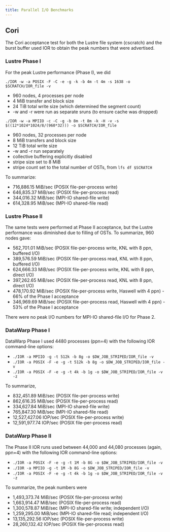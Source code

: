 ```yaml
---
title: Parallel I/O Benchmarks
---
```


## Cori

The Cori acceptance test for both the Lustre file system (cscratch) and the
burst buffer used IOR to obtain the peak numbers that were advertised.

### Lustre Phase I

For the peak Lustre performance (Phase I), we did

```
./IOR -w -a POSIX -F -C -e -g -k -b 4m -t 4m -s 1638 -o $SCRATCH/IOR_file -v
```

- 960 nodes, 4 processes per node
- 4 MiB transfer and block size
- 24 TiB total write size (which determined the segment count)
- -w and -r were run as separate sruns (to ensure cache was dropped)

```
./IOR -w -a MPIIO -c -C -g -b 8m -t 8m -k -H -v -s $((12*1024*1024/8/(960*32))) -o $SCRATCH/IOR_file
```

- 960 nodes, 32 processes per node
- 8 MiB transfers and block size
- 12 TiB total write size
- -w and -r run separately
- collective buffering explicitly disabled
- stripe size set to 8 MiB
- stripe count set to the total number of OSTs, from `lfs df $SCRATCH`

To summarize:

- 716,886.15 MiB/sec (POSIX file-per-process write)
- 646,835.37 MiB/sec (POSIX file-per-process read)
- 344,016.32 MiB/sec (MPI-IO shared-file write)
- 614,328.95 MiB/sec (MPI-IO shared-file read)

### Lustre Phase II

The same tests were performed at Phase II acceptance, but the Lustre
performance was diminished due to filling of OSTs.  To summarize, 960 nodes
gave:

- 562,701.01 MiB/sec (POSIX file-per-process write, KNL with 8 ppn, buffered I/O)
- 389,576.59 MiB/sec (POSIX file-per-process read, KNL with 8 ppn, buffered I/O)
- 624,666.33 MiB/sec (POSIX file-per-process write, KNL with 8 ppn, direct I/O)
- 397,262.65 MiB/sec (POSIX file-per-process read, KNL with 8 ppn, direct I/O)
- 478,170.92 MiB/sec (POSIX file-per-process write, Haswell with 4 ppn) - 66% of the Phase I acceptance
- 346,969.69 MiB/sec (POSIX file-per-process read, Haswell with 4 ppn) - 53% of the Phase I acceptance

There were no peak I/O numbers for MPI-IO shared-file I/O for Phase 2.

### DataWarp Phase I

DataWarp Phase I used 4480 processes (ppn=4) with the following IOR
command-line options:

- `./IOR -a MPIIO -g -t 512k -b 8g -o $DW_JOB_STRIPED/IOR_file -v`
- `./IOR -a POSIX -F -e -g -t 512k -b 8g -o $DW_JOB_STRIPED/IOR_file -v`
- `./IOR -a POSIX -F -e -g -t 4k -b 1g -o $DW_JOB_STRIPED/IOR_file -v -z`

To summarize,

- 832,451.89 MiB/sec (POSIX file-per-process write)
- 862,616.35 MiB/sec (POSIX file-per-process read)
- 334,627.84 MiB/sec (MPI-IO shared-file write)
- 765,847.30 MiB/sec (MPI-IO shared-file read)
- 12,527,427.06 IOP/sec (POSIX file-per-process write)
- 12,591,977.74 IOP/sec (POSIX file-per-process read)

### DataWarp Phase II

The Phase II IOR runs used between 44,000 and 44,080 processes (again, ppn=4) with the following IOR command-line options:

- `./IOR -a POSIX -F -e -g -t 1M -b 8G -o $DW_JOB_STRIPED/IOR_file -v`
- `./IOR -a MPIIO -g -t 1M -b 8G -o $DW_JOB_STRIPED/IOR_file -v`
- `./IOR -a POSIX -F -e -g -t 4k -b 1g -o $DW_JOB_STRIPED/IOR_file -v -z`

To summarize, the peak numbers were

- 1,493,373.74 MiB/sec (POSIX file-per-process write)
- 1,663,914.47 MiB/sec (POSIX file-per-process read)
- 1,300,578.87 MiB/sec (MPI-IO shared-file write; independent I/O)
- 1,259,295.00 MiB/sec (MPI-IO shared-file read; independent I/O)
- 13,135,292.56 IOP/sec (POSIX file-per-process write)
- 28,260,132.42 IOP/sec (POSIX file-per-process read)
